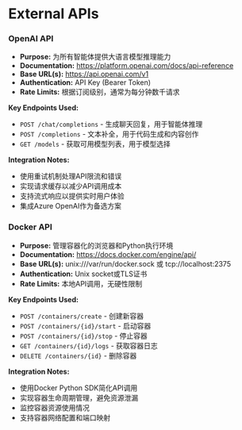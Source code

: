 # External APIs

### OpenAI API

- **Purpose:** 为所有智能体提供大语言模型推理能力
- **Documentation:** https://platform.openai.com/docs/api-reference
- **Base URL(s):** https://api.openai.com/v1
- **Authentication:** API Key (Bearer Token)
- **Rate Limits:** 根据订阅级别，通常为每分钟数千请求

**Key Endpoints Used:**
- `POST /chat/completions` - 生成聊天回复，用于智能体推理
- `POST /completions` - 文本补全，用于代码生成和内容创作
- `GET /models` - 获取可用模型列表，用于模型选择

**Integration Notes:**
- 使用重试机制处理API限流和错误
- 实现请求缓存以减少API调用成本
- 支持流式响应以提供实时用户体验
- 集成Azure OpenAI作为备选方案

### Docker API

- **Purpose:** 管理容器化的浏览器和Python执行环境
- **Documentation:** https://docs.docker.com/engine/api/
- **Base URL(s):** unix:///var/run/docker.sock 或 tcp://localhost:2375
- **Authentication:** Unix socket或TLS证书
- **Rate Limits:** 本地API调用，无硬性限制

**Key Endpoints Used:**
- `POST /containers/create` - 创建新容器
- `POST /containers/{id}/start` - 启动容器
- `POST /containers/{id}/stop` - 停止容器
- `GET /containers/{id}/logs` - 获取容器日志
- `DELETE /containers/{id}` - 删除容器

**Integration Notes:**
- 使用Docker Python SDK简化API调用
- 实现容器生命周期管理，避免资源泄漏
- 监控容器资源使用情况
- 支持容器网络配置和端口映射
